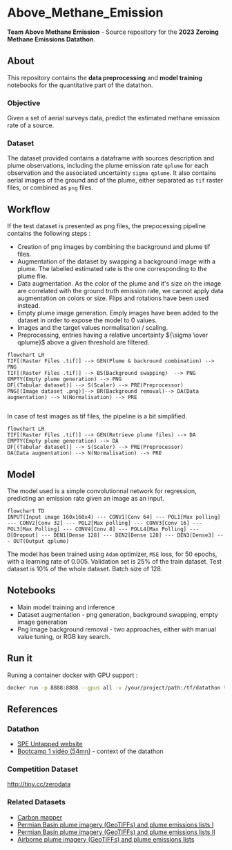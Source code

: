 # Above_Methane_Emission
**Team Above Methane Emission** - Source repository for the **2023 Zeroing Methane Emissions Datathon**.

## About
This repository contains the  **data preprocessing** and **model training** notebooks for the quantitative part of the datathon.

### Objective
Given a set of aerial surveys data, predict the estimated methane emission rate of a source.

### Dataset

The dataset provided contains a dataframe with sources description and plume observations, including the plume emission rate `qplume` for each observation and the associated uncertainty `sigma qplume`. It also contains aerial images of the ground and of the plume, either separated as `tif` raster files, or combined as `png` files. 


## Workflow

If the test dataset is presented as png files, the prepocessing pipeline contains the following steps : 

- Creation of png images by combining the background and plume tif files.
- Augmentation of the dataset by swapping a background image with a plume. The labelled estimated rate is the one corresponding to the plume file.
- Data augmentation. As the color of the plume and it's size on the image are correlated with the ground truth emission rate, we cannot apply data augmentation on colors or size. Flips and rotations have been used instead. 
- Empty plume image generation. Emply images have been added to the dataset in order to expose the model to 0 values.
- Images and the target values normalisation / scaling.
- Preprocessing, entries having a relative uncertainty ${\sigma \over qplume}$ above a given threshold are filtered.

```mermaid
flowchart LR
TIF[(Raster Files .tif)] --> GEN(Plume & backround combination) --> PNG
TIF[(Raster Files .tif)] --> BS(Background swapping)  --> PNG
EMPTY(Empty plume generation) --> PNG
DF[(Tabular dataset)] --> S(Scaler) --> PRE(Preprocessor)  
PNG[(Image dataset .png)]--> BR(Background removal)--> DA(Data augmentation) --> N(Normalisation) --> PRE


```

In case of test images as tif files, the pipeline is a bit simplified.

```mermaid
flowchart LR
TIF[(Raster Files .tif)] --> GEN(Retrieve plume files) --> DA
EMPTY(Empty plume generation) --> DA
DF[(Tabular dataset)] --> S(Scaler) --> PRE(Preprocessor)  
DA(Data augmentation) --> N(Normalisation) --> PRE

```

## Model

The model used is a simple convolutionnal network for regression, predicting an emission rate given an image as an input.

```mermaid
flowchart TD
INPUT(Input image 160x160x4) --- CONV1[Conv 64] --- POL1[Max polling] --- CONV2[Conv 32] --- POL2[Max polling] --- CONV3[Conv 16] --- POL3[Max Polling] --- CONV4[Conv 8] --- POLL4[Max Polling] --- D[Dropout] --- DEN1[Dense 128] --- DEN2[Dense 128] --- DEN3[Dense3] --- OUT(Output qplume)

```
The model has been trained using `Adam` optimizer, `MSE` loss, for 50 epochs, with a learning rate of 0.005. Validation set is 25% of the train dataset. Test dataset is 10% of the whole dataset. Batch size of 128.


## Notebooks

- Main model training and inference
- Dataset augmentation - png generation, background swapping, empty image generation
- Png image background removal - two approaches, either with manual value tuning, or RGB key search. 


## Run it

Runing a container docker with GPU support :
```bash
docker run -p 8888:8888 --gpus all -v /your/project/path:/tf/datathon tensorflow/tensorflow:latest-gpu-jupyter

``` 

## References


### Datathon 

- [SPE Untapped website](https://www.speuntapped.com/welcome)
- [Bootcamp 1 vidéo (54mn)](https://www.youtube.com/watch?v=RZiK9V-5bwE ) - context of the datathon

### Competition Dataset

http://tiny.cc/zerodata 

### Related Datasets 
- [Carbon mapper](https://carbonmapper.org/data/)
- [Permian Basin plume imagery (GeoTIFFs) and plume
emissions lists I](https://doi.org/10.5281/zenodo.5610307)
- [Permian Basin plume imagery (GeoTIFFs) and plume
emissions lists II](https://doi.org/10.1021/acs.estlett.1c00173)
- [Airborne plume imagery (GeoTIFFs) and plume emissions
lists](https://doi.org/10.5281/zenodo.5606120)


